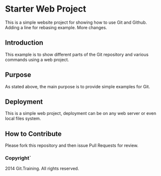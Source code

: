 # Starter Web Project

This is a simple website project for showing how to use Git and Github. Adding a line for rebasing example. More changes.

## Introduction

This example is to show different parts of the Git repository and various commands  using a web project.
## Purpose

As stated above, the main purpose is to provide simple examples for Git.

## Deployment 

This is a simple web project, deployment can be on any web server or even local files system. 

## How to Contribute

Please fork this repository and then issue Pull Requests for review.

### Copyright`

2014 Git.Training. All rights reserved. 
